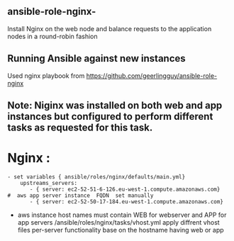 ## ansible-role-nginx-
Install Nginx on the web node and balance requests to the application nodes in a round-robin fashion

## Running Ansible against new instances

Used nginx playbook from  https://github.com/geerlingguy/ansible-role-nginx 

## Note: Niginx was installed on both web and app instances but configured to perform different tasks  as requested for this task. 

# Nginx :
	- set variables { ansible/roles/nginx/defaults/main.yml}
		upstreams_servers:
		   - { server: ec2-52-51-6-126.eu-west-1.compute.amazonaws.com}    #  aws app server instance  FQDN  set manually  
		   - { server: ec2-52-50-17-184.eu-west-1.compute.amazonaws.com}
    
- aws instance host names must contain WEB for webserver and APP for app  servers 
	  /ansible/roles/nginx/tasks/vhost.yml  apply diffrent vhost files per-server functionality base on the hostname having web or app 




	   

